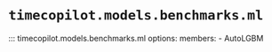 
# `timecopilot.models.benchmarks.ml`

::: timecopilot.models.benchmarks.ml
    options:
        members:
            - AutoLGBM